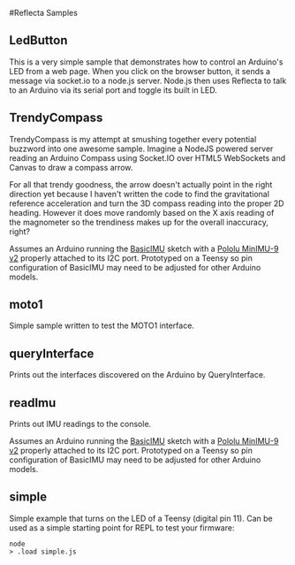 #Reflecta Samples

## LedButton

This is a very simple sample that demonstrates how to control an Arduino's LED from a web page. When you click on the browser button, it sends a message via socket.io to a node.js server. Node.js then uses Reflecta to talk to an Arduino via its serial port and toggle its built in LED.
## TrendyCompass

TrendyCompass is my attempt at smushing together every potential buzzword into one awesome sample.  Imagine a NodeJS powered server reading an Arduino Compass using Socket.IO over HTML5 WebSockets and Canvas to draw a compass arrow.

For all that trendy goodness, the arrow doesn't actually point in the right direction yet because I haven't written the code to find the gravitational reference acceleration and turn the 3D compass reading into the proper 2D heading.  However it does move randomly based on the X axis reading of the magnometer so the trendiness makes up for the overall inaccuracy, right?

Assumes an Arduino running the [BasicIMU](https://github.com/JayBeavers/Reflecta/tree/master/Samples/BasicIMU) sketch with a [Pololu MinIMU-9 v2](http://www.pololu.com/catalog/product/1268) properly attached to its I2C port.  Prototyped on a Teensy so pin configuration of BasicIMU may need to be adjusted for other Arduino models.

## moto1

Simple sample written to test the MOTO1 interface.

## queryInterface

Prints out the interfaces discovered on the Arduino by QueryInterface.

## readImu

Prints out IMU readings to the console.

Assumes an Arduino running the [BasicIMU](https://github.com/JayBeavers/Reflecta/tree/master/Samples/BasicIMU) sketch with a [Pololu MinIMU-9 v2](http://www.pololu.com/catalog/product/1268) properly attached to its I2C port.  Prototyped on a Teensy so pin configuration of BasicIMU may need to be adjusted for other Arduino models.

## simple

Simple example that turns on the LED of a Teensy (digital pin 11).  Can be used as a simple starting point for REPL to test your firmware:

    node
    > .load simple.js